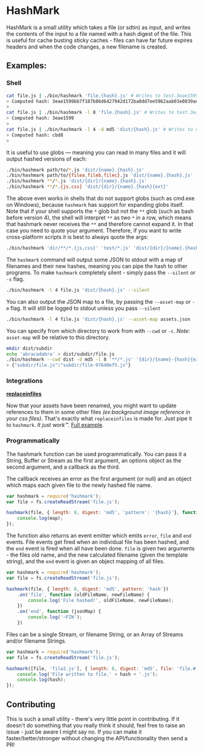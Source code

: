 # HashMark

HashMark is a small utility which takes a file (or sdtin) as input, and writes
the contents of the input to a file named with a hash digest of the file. This
is useful for cache busting sticky caches - files can have far future expires
headers and when the code changes, a new filename is created.

## Examples:

### Shell

```bash
cat file.js | ./bin/hashmark 'file.{hash}.js' # Writes to test.3eae1599bb7f187b86d6427942d172ba8dd7ee5962aab03e0839ad9d59c37eb0.js
> Computed hash: 3eae1599bb7f187b86d6427942d172ba8dd7ee5962aab03e0839ad9d59c37eb0
>
cat file.js | ./bin/hashmark -l 8 'file.{hash}.js' # Writes to test.3eae1599.js
> Computed hash: 3eae1599
>
cat file.js | ./bin/hashmark -l 4 -d md5 'dist/{hash}.js' # Writes to dist/cbd8.js
> Computed hash: cbd8
>
```

It is useful to use globs — meaning you can read in many files and it will output
hashed versions of each:

```bash
./bin/hashmark path/to/*.js 'dist/{name}.{hash}.js'
./bin/hashmark path/to/{filea,fileb,filec}.js 'dist/{name}.{hash}.js'
./bin/hashmark **/*.js 'dist/{dir}/{name}.{hash}.js'
./bin/hashmark **/*.{js,css} 'dist/{dir}/{name}.{hash}{ext}'
```

The above even works in shells that do not support globs (such as cmd.exe on
Windows), because `hashmark` has support for expanding globs itself. Note that
if your shell supports the `*` glob but not the `**` glob (such as bash before
version 4), the shell will interpret `**` as two `*` in a row, which means that
hashmark never receives the `**` and therefore cannot expand it. In that case
you need to quote your argument. Therefore, if you want to write cross-platform
scripts it is best to always quote the args:

```bash
./bin/hashmark 'dir/**/*.{js,css}' 'test/*.js' 'dist/{dir}/{name}.{hash}{ext}'
```

The `hashmark` command will output some JSON to stdout with a map of filenames
and their new hashes, meaning you can pipe the hash to other programs. To make
`hashmark` completely silent - simply pass the `--silent` or `-s` flag.

```bash
./bin/hashmark -l 4 file.js 'dist/{hash}.js' --silent
```

You can also output the JSON map to a file, by passing the `--asset-map` or `-m`
flag. It will still be logged to stdout unless you pass `--silent`

```bash
./bin/hashmark -l 4 file.js 'dist/{hash}.js' --asset-map assets.json
```

You can specify from which directory to work from with `--cwd` or `-c`. _Note:_ `asset-map` will be relative to this directory.

```bash
mkdir dist/subdir
echo 'abracadabra' > dist/subdir/file.js
./bin/hashmark --cwd dist -d md5 -l 8 '**/*.js' '{dir}/{name}-{hash}{ext}'
> {"subdir/file.js":"subdir/file-97640ef5.js"}
```

### Integrations

**[replaceinfiles](https://github.com/songkick/replaceinfiles)**

Now that your assets have been renamed, you might want to update references to them in some other files _(ex:background image reference in your css files)_. That's exactly what `replaceinfiles` is made for. Just pipe it to `hashmark`. _It just work™._ [Full example](https://github.com/songkick/replaceinfiles/tree/master/examples/hashmark).

### Programmatically

The hashmark function can be used programmatically. You can pass it a String,
Buffer or Stream as the first argument, an options object as the second
argument, and a callback as the third.

The callback receives an error as the first argument (or null) and an object
which maps each given file to the newly hashed file name.

```js
var hashmark = require('hashmark');
var file = fs.createReadStream('file.js');

hashmark(file, { length: 8, digest: 'md5', 'pattern': '{hash}'}, function (err, map) {
    console.log(map);
});
```

The function also returns an event emitter which emits `error`, `file` and `end`
events. File events get fired when an individual file has been hashed, and the
`end` event is fired when all have been done. `file` is given two arguments -
the files old name, and the new calculated filename (given the template string),
and the `end` event is given an object mapping of all files.

```js
var hashmark = require('hashmark');
var file = fs.createReadStream('file.js');

hashmark(file, { length: 8, digest: 'md5', pattern: 'hash'})
    .on('file', function (oldFileName, newFileName) {
        console.log('File hashed!', oldFileName, newFileName);
    })
    .on('end', function (jsonMap) {
        console.log('~FIN');
    })
```

Files can be a single Stream, or filename String, or an Array of Streams and/or
filename Strings.

```js
var hashmark = require('hashmark');
var file = fs.createReadStream('file.js');

hashmark([file, 'file2.js'], { length: 8, digest: 'md5', file: 'file.#.js'}, function (err, hash) {
    console.log('File written to file.' + hash + '.js');
    console.log(hash);
});
```

## Contributing

This is such a small utility - there's very little point in contributing. If it
doesn't do something that you really think it should, feel free to raise an
issue - just be aware I might say no. If you can make it faster/better/stronger
without changing the API/functionality then send a PR!
